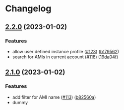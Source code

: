 # Changelog

## [2.2.0](https://github.com/Hapag-Lloyd/terraform-aws-bastion-host-ssm/compare/2.1.0...2.2.0) (2023-01-02)


### Features

* allow user defined instance profile ([#123](https://github.com/Hapag-Lloyd/terraform-aws-bastion-host-ssm/issues/123)) ([b179562](https://github.com/Hapag-Lloyd/terraform-aws-bastion-host-ssm/commit/b17956271c45fd4731847dc1bd4b5c9b775bfb82))
* search for AMIs in current account ([#118](https://github.com/Hapag-Lloyd/terraform-aws-bastion-host-ssm/issues/118)) ([19da04f](https://github.com/Hapag-Lloyd/terraform-aws-bastion-host-ssm/commit/19da04fa30e9d05a09e5e4436820b4060676f294))

## [2.1.0](https://github.com/Hapag-Lloyd/terraform-aws-bastion-host-ssm/compare/2.0.16...2.1.0) (2023-01-02)


### Features

* add filter for AMI name ([#113](https://github.com/Hapag-Lloyd/terraform-aws-bastion-host-ssm/issues/113)) ([b82560a](https://github.com/Hapag-Lloyd/terraform-aws-bastion-host-ssm/commit/b82560a1e8180d3bd4555963aa1e3e8b3d22f0ef))
* dummy
